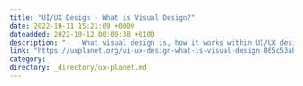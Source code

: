 ```yaml
---
title: "UI/UX Design - What is Visual Design?"
date: 2022-10-11 15:21:09 +0000
dateadded: 2022-10-12 00:00:38 +0100
description: "    What visual design is, how it works within UI/UX design, and how you can incorporate it in your projects more effectively.  Continue reading on UX Planet »  "
link: "https://uxplanet.org/ui-ux-design-what-is-visual-design-865c53ab6b4f?source=rss----819cc2aaeee0---4"
category:
directory: _directory/ux-planet.md
---
```

